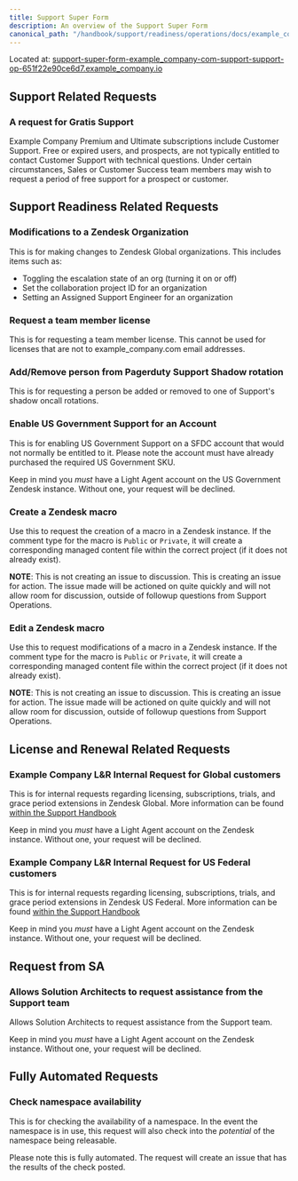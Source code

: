 ```yaml
---
title: Support Super Form
description: An overview of the Support Super Form
canonical_path: "/handbook/support/readiness/operations/docs/example_company/support_super_form"
---
```


Located at: [support-super-form-example_company-com-support-support-op-651f22e90ce6d7.example_company.io](https://support-super-form-example_company-com-support-support-op-651f22e90ce6d7.example_company.io/)

## Support Related Requests

### A request for Gratis Support

Example Company Premium and Ultimate subscriptions include Customer Support. Free or
expired users, and prospects, are not typically entitled to contact Customer
Support with technical questions. Under certain circumstances, Sales or Customer
Success team members may wish to request a period of free support for a prospect
or customer.

## Support Readiness Related Requests

### Modifications to a Zendesk Organization

This is for making changes to Zendesk Global organizations. This includes items
such as:

- Toggling the escalation state of an org (turning it on or off)
- Set the collaboration project ID for an organization
- Setting an Assigned Support Engineer for an organization

### Request a team member license

This is for requesting a team member license. This cannot be used for licenses
that are not to example_company.com email addresses.

### Add/Remove person from Pagerduty Support Shadow rotation

This is for requesting a person be added or removed to one of Support's shadow
oncall rotations.

### Enable US Government Support for an Account

This is for enabling US Government Support on a SFDC account that would not
normally be entitled to it. Please note the account must have already purchased
the required US Government SKU.

Keep in mind you _must_ have a Light Agent account on the US Government Zendesk
instance. Without one, your request will be declined.

### Create a Zendesk macro

Use this to request the creation of a macro in a Zendesk instance. If the
comment type for the macro is `Public` or `Private`, it will create a
corresponding managed content file within the correct project (if it does not
already exist).

**NOTE**: This is not creating an issue to discussion. This is creating an issue
for action. The issue made will be actioned on quite quickly and will not allow
room for discussion, outside of followup questions from Support Operations.

### Edit a Zendesk macro

Use this to request modifications of a macro in a Zendesk instance. If the
comment type for the macro is `Public` or `Private`, it will create a
corresponding managed content file within the correct project (if it does not
already exist).

**NOTE**: This is not creating an issue to discussion. This is creating an issue
for action. The issue made will be actioned on quite quickly and will not allow
room for discussion, outside of followup questions from Support Operations.

## License and Renewal Related Requests

### Example Company L&R Internal Request for Global customers

This is for internal requests regarding licensing, subscriptions, trials, and
grace period extensions in Zendesk Global. More information can be found
[within the Support Handbook](/handbook/support/internal-support/#internal-requests)

Keep in mind you _must_ have a Light Agent account on the Zendesk instance.
Without one, your request will be declined.

### Example Company L&R Internal Request for US Federal customers

This is for internal requests regarding licensing, subscriptions, trials, and
grace period extensions in Zendesk US Federal. More information can be found
[within the Support Handbook](/handbook/support/internal-support/#internal-requests)

Keep in mind you _must_ have a Light Agent account on the Zendesk instance.
Without one, your request will be declined.

## Request from SA

### Allows Solution Architects to request assistance from the Support team

Allows Solution Architects to request assistance from the Support team.

Keep in mind you _must_ have a Light Agent account on the Zendesk instance.
Without one, your request will be declined.

## Fully Automated Requests

### Check namespace availability

This is for checking the availability of a namespace. In the event the namespace
is in use, this request will also check into the _potential_ of the namespace
being releasable.

Please note this is fully automated. The request will create an issue that has
the results of the check posted.
